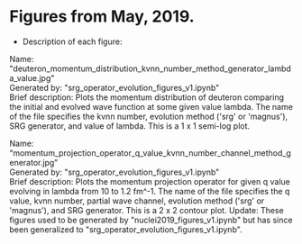 # Figures from May, 2019.


* Description of each figure:

Name: "deuteron_momentum_distribution_kvnn_number_method_generator_lambda_value.jpg"<br/>
Generated by: "srg_operator_evolution_figures_v1.ipynb" <br/>
Brief description: Plots the momentum distribution of deuteron comparing the initial and evolved wave function at some given value lambda. The name of the file specifies the kvnn number, evolution method ('srg' or 'magnus'), SRG generator, and value of lambda. This is a 1 x 1 semi-log plot.

Name: “momentum_projection_operator_q_value_kvnn_number_channel_method_generator.jpg”<br/>
Generated by: "srg_operator_evolution_figures_v1.ipynb"<br/>
Brief description: Plots the momentum projection operator for given q value evolving in lambda from 10 to 1.2 fm^-1. The name of the file specifies the q value, kvnn number, partial wave channel, evolution method ('srg' or 'magnus'), and SRG generator. This is a 2 x 2 contour plot.
Update: These figures used to be generated by "nuclei2019_figures_v1.ipynb" but has since been generalized to "srg_operator_evolution_figures_v1.ipynb".

